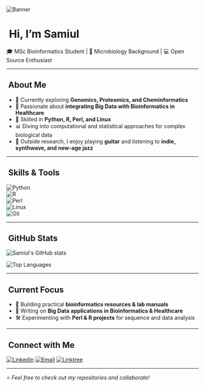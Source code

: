 ![Banner](https://raw.githubusercontent.com/samiowl/SamiOwl/refs/heads/main/1375523.png)

# ​ Hi, I’m Samiul

🎓 MSc Bioinformatics Student | 🔬 Microbiology Background | 💻 Open Source Enthusiast

---

## ​ About Me  
- 🌱 Currently exploring **Genomics, Proteomics, and Cheminformatics**  
- 🧬 Passionate about **integrating Big Data with Bioinformatics in Healthcare**  
- 🔧 Skilled in **Python, R, Perl, and Linux**  
- 📊 Diving into computational and statistical approaches for complex biological data  
- 🎸 Outside research, I enjoy playing **guitar** and listening to **indie, synthwave, and new-age jazz**  

---

## ​​ Skills & Tools  
![Python](https://img.shields.io/badge/-Python-blue?logo=python&logoColor=white)  
![R](https://img.shields.io/badge/-R-blue?logo=r&logoColor=white)  
![Perl](https://img.shields.io/badge/-Perl-lightgrey?logo=perl&logoColor=white)  
![Linux](https://img.shields.io/badge/-Linux-black?logo=linux&logoColor=white)  
![Git](https://img.shields.io/badge/-Git-orange?logo=git&logoColor=white)  

---

## ​ GitHub Stats  
![Samiul's GitHub stats](https://github-readme-stats.vercel.app/api?username=samiowl&show_icons=true&theme=tokyonight)  

![Top Languages](https://github-readme-stats.vercel.app/api/top-langs/?username=samiowl&layout=compact&theme=tokyonight)  

---

## ​ Current Focus  
- 🧬 Building practical **bioinformatics resources & lab manuals**  
- 📘 Writing on **Big Data applications in Bioinformatics & Healthcare**  
- 🛠️ Experimenting with **Perl & R projects** for sequence and data analysis  

---

## ​ Connect with Me  
[![LinkedIn](https://img.shields.io/badge/LinkedIn-blue?logo=linkedin)](https://www.linkedin.com/in/samiul-haque-30582430b/)  [![Email](https://img.shields.io/badge/Email-grey?logo=gmail)](mailto:haquesamiul80@gmail.com)  [![Linktree](https://img.shields.io/badge/Linktree-39E09B?logo=linktree&logoColor=white)](https://linktr.ee/averagecloudenjoyer)  

---
⭐ *Feel free to check out my repositories and collaborate!*  
